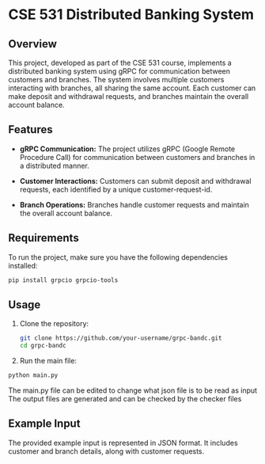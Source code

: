# CSE 531 Distributed Banking System

## Overview

This project, developed as part of the CSE 531 course, implements a distributed banking system using gRPC for communication between customers and branches. The system involves multiple customers interacting with branches, all sharing the same account. Each customer can make deposit and withdrawal requests, and branches maintain the overall account balance.

## Features

- **gRPC Communication:** The project utilizes gRPC (Google Remote Procedure Call) for communication between customers and branches in a distributed manner.

- **Customer Interactions:** Customers can submit deposit and withdrawal requests, each identified by a unique customer-request-id.

- **Branch Operations:** Branches handle customer requests and maintain the overall account balance.

## Requirements

To run the project, make sure you have the following dependencies installed:

```bash
pip install grpcio grpcio-tools
```

## Usage

1. Clone the repository:

   ```bash
   git clone https://github.com/your-username/grpc-bandc.git
   cd grpc-bandc
   ```

2. Run the main file:

```bash
python main.py
```
The main.py file can be edited to change what json file is to be read as input
The output files are generated and can be checked by the checker files

## Example Input

The provided example input is represented in JSON format. It includes customer and branch details, along with customer requests. 
